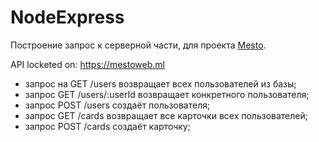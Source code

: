 # NodeExpress
Построение запрос к серверной части, для проекта [Mesto](https://github.com/MAGLeb/Mesto).

API locketed on: https://mestoweb.ml

- запрос на GET /users возвращает всех пользователей из базы;
- запрос GET /users/:userId возвращает конкретного пользователя;
- запрос POST /users создаёт пользователя;
- запрос GET /cards возвращает все карточки всех пользователей;
- запрос POST /cards создаёт карточку;
